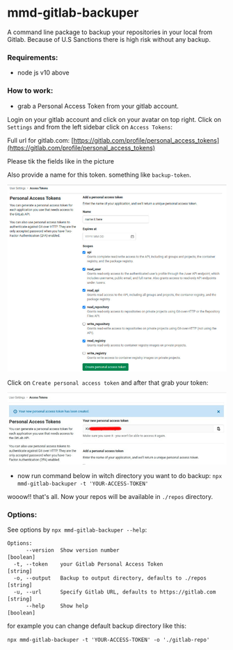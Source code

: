 # mmd-gitlab-backuper

A command line package to backup your repositories in your local from Gitlab. Because of U.S Sanctions there is high risk without any backup.

### Requirements:

- node js v10 above

### How to work:

- grab a Personal Access Token from your gitlab account.

Login on your gitlab account and click on your avatar on top right. Click on `Settings` and from the left sidebar click on `Access Tokens`:

Full url for gitlab.com: [https://gitlab.com/profile/personal_access_tokens](https://gitlab.com/profile/personal_access_tokens)

Please tik the fields like in the picture

Also provide a name for this token. something like `backup-token`.

![doc1](images/doc1.jpg)

Click on `Create personal access token` and after that grab your token:

![doc2](images/doc2.jpg)

- now run command below in witch directory you want to do backup:
  `npx mmd-gitlab-backuper -t 'YOUR-ACCESS-TOKEN'`

wooow!! that's all. Now your repos will be available in `./repos` directory.

### Options:

See options by `npx mmd-gitlab-backuper --help`:

```
Options:
      --version  Show version number                                   [boolean]
  -t, --token    your Gitlab Personal Access Token                      [string]
  -o, --output   Backup to output directory, defaults to ./repos        [string]
  -u, --url      Specify Gitlab URL, defaults to https://gitlab.com     [string]
      --help     Show help                                             [boolean]
```

for example you can change default backup directory like this:

`npx mmd-gitlab-backuper -t 'YOUR-ACCESS-TOKEN' -o './gitlab-repo'`

